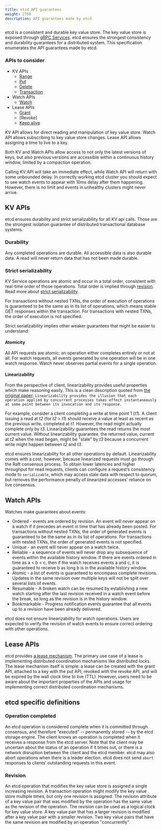 ```yaml
---
title: etcd API guarantees
weight: 2750
description: API guarantees made by etcd
---
```


etcd is a consistent and durable key value store.
The key value store is exposed through [gRPC Services].
etcd ensures the strongest consistency and durability guarantees for a distributed system.
This specification enumerates the API guarantees made by etcd.

### APIs to consider

* KV APIs
  * [Range](../api/#range)
  * [Put](../api/#put)
  * [Delete](../api/#delete-range)
  * [Transaction](../api/#transaction)
* Watch APIs
  * [Watch](../api/#watch-api)
* Lease APIs
  * [Grant](../api/#obtaining-leases)
  * [Revoke]
  * [Keep alive](../api/#keep-alives)

KV API allows for direct reading and manipulation of key value store.
Watch API allows subscribing to key value store changes.
Lease API allows assigning a time to live to a key.

Both KV and Watch APIs allow access to not only the latest versions of keys, but
also previous versions are accessible within a continuous history window, limited
by a compaction operation.

Calling KV API will take an immediate effect, while Watch API will return with some unbounded delay.
In correctly working etcd cluster you should expect to see watch events to appear with 10ms delay after them happening.
However, there is no limit and events in unhealthy clusters might never arrive.

## KV APIs

etcd ensures durability and strict serializability for all KV api calls.
Those are the strongest isolation guarantee of distributed transactional database systems.

### Durability

Any completed operations are durable. All accessible data is also durable data.
A read will never return data that has not been made durable.

### Strict serializability

KV Service operations are atomic and occur in a total order, consistent with
real-time order of those operations. Total order is implied through [revision].
Read more about [strict serializability].

For transactions without nested TXNs, the order of execution of operations
is guaranteed to be the same as in its list of operations, which means stable
GET responses within the transaction.
For transactions with nested TXNs, the order of execution is not specified.

Strict serializability implies other weaker guarantees that might be easier to understand:

#### Atomicity

All API requests are atomic; an operation either completes entirely or not at
all. For watch requests, all events generated by one operation will be in one
watch response. Watch never observes partial events for a single operation.

#### Linearizability

From the perspective of client, linearizability provides useful properties which
make reasoning easily. This is a clean description quoted from
[the original paper][linearizability]: `Linearizability provides the illusion
that each operation applied by concurrent processes takes effect instantaneously
at some point between its invocation and its response.`

For example, consider a client completing a write at time point 1 (*t1*). A
client issuing a read at *t2* (for *t2* > *t1*) should receive a value at least
as recent as the previous write, completed at *t1*. However, the read might
actually complete only by *t3*. Linearizability guarantees the read returns the
most current value. Without linearizability guarantee, the returned value,
current at *t2* when the read began, might be "stale" by *t3* because a
concurrent write might happen between *t2* and *t3*.

etcd ensures linearizability for all other operations by default.
Linearizability comes with a cost, however, because linearized requests must go
through the Raft consensus process. To obtain lower latencies and higher
throughput for read requests, clients can configure a request’s consistency
mode to `serializable`, which may access stale data with respect to quorum, but
removes the performance penalty of linearized accesses' reliance on live consensus.

## Watch APIs

Watches make guarantees about events:
* Ordered - events are ordered by revision.
  An event will never appear on a watch if it precedes an event in time that
  has already been posted. For transactions without nested TXNs, the order of
  generated events is guaranteed to be the same as in its list of operations.
  For transactions with nested TXNs, the order of generated events is not
  specified.
* Unique - an event will never appear on a watch twice.
* Reliable - a sequence of events will never drop any subsequence of events
  within the available history window. If there are events ordered in time as
  a < b < c, then if the watch receives events a and c, it is guaranteed to
  receive b as long b is in the available history window.
* Atomic - a list of events is guaranteed to encompass complete revisions.
  Updates in the same revision over multiple keys will not be split over several
  lists of events.
* Resumable - A broken watch can be resumed by establishing a new watch starting
  after the last revision received in a watch event before the break, so long as
  the revision is in the history window.
* Bookmarkable - Progress notification events guarantee that all events up to a
  revision have been already delivered.

etcd does not ensure linearizability for watch operations. Users are expected
to verify the revision of watch events to ensure correct ordering with other operations.

## Lease APIs

etcd provides [a lease mechanism][lease]. The primary use case of a lease is
implementing distributed coordination mechanisms like distributed locks. The
lease mechanism itself is simple: a lease can be created with the grant API,
attached to a key with the put API, revoked with the revoke API, and will be
expired by the wall clock time to live (TTL). However, users need to be aware
about the important properties of the APIs and usage for implementing
correct distributed coordination mechanisms.

## etcd specific definitions

### Operation completed

An etcd operation is considered complete when it is committed through consensus,
and therefore “executed” -- permanently stored -- by the etcd storage engine.
The client knows an operation is completed when it receives a response from the
etcd server. Note that the client may be uncertain about the status of an
operation if it times out, or there is a network disruption between the client
and the etcd member. etcd may also abort operations when there is a leader
election. etcd does not send `abort` responses to  clients’ outstanding requests
in this event.

### Revision

An etcd operation that modifies the key value store is assigned a single
increasing revision. A transaction operation might modify the key value store
multiple times, but only one revision is assigned. The revision attribute of a
key value pair that was modified by the operation has the same value as the
revision of the operation. The revision can be used as a logical clock for key
value store. A key value pair that has a larger revision is modified after a key
value pair with a smaller revision. Two key value pairs that have the same
revision are modified by an operation "concurrently".

[grpc Services]: ../api/#grpc-services
[lease]: https://web.stanford.edu/class/cs240/readings/leases.pdf
[linearizability]: https://cs.brown.edu/~mph/HerlihyW90/p463-herlihy.pdf
[serializable_isolation]: https://en.wikipedia.org/wiki/Isolation_(database_systems)#Serializable
[strict serializability]: http://jepsen.io/consistency/models/strict-serializable
[txn]: ../api/#transaction
[revision]: #revision
